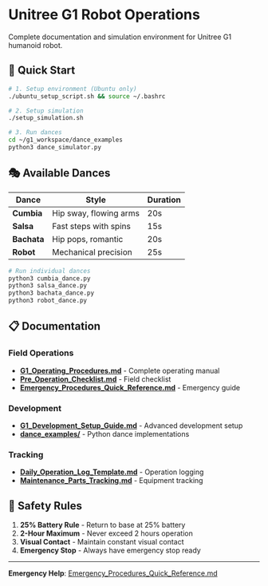 # Unitree G1 Robot Operations

Complete documentation and simulation environment for Unitree G1 humanoid robot.

## 🚀 Quick Start

```bash
# 1. Setup environment (Ubuntu only)
./ubuntu_setup_script.sh && source ~/.bashrc

# 2. Setup simulation
./setup_simulation.sh

# 3. Run dances
cd ~/g1_workspace/dance_examples
python3 dance_simulator.py
```

## 🎭 Available Dances

| Dance | Style | Duration |
|-------|-------|----------|
| **Cumbia** | Hip sway, flowing arms | 20s |
| **Salsa** | Fast steps with spins | 15s |
| **Bachata** | Hip pops, romantic | 20s |
| **Robot** | Mechanical precision | 25s |

```bash
# Run individual dances
python3 cumbia_dance.py
python3 salsa_dance.py
python3 bachata_dance.py
python3 robot_dance.py
```

## 📋 Documentation

### Field Operations
- **[G1_Operating_Procedures.md](G1_Operating_Procedures.md)** - Complete operating manual
- **[Pre_Operation_Checklist.md](Pre_Operation_Checklist.md)** - Field checklist
- **[Emergency_Procedures_Quick_Reference.md](Emergency_Procedures_Quick_Reference.md)** - Emergency guide

### Development
- **[G1_Development_Setup_Guide.md](G1_Development_Setup_Guide.md)** - Advanced development setup
- **[dance_examples/](dance_examples/)** - Python dance implementations

### Tracking
- **[Daily_Operation_Log_Template.md](Daily_Operation_Log_Template.md)** - Operation logging
- **[Maintenance_Parts_Tracking.md](Maintenance_Parts_Tracking.md)** - Equipment tracking

## 🚨 Safety Rules

1. **25% Battery Rule** - Return to base at 25% battery
2. **2-Hour Maximum** - Never exceed 2 hours operation
3. **Visual Contact** - Maintain constant visual contact
4. **Emergency Stop** - Always have emergency stop ready

---

**Emergency Help**: [Emergency_Procedures_Quick_Reference.md](Emergency_Procedures_Quick_Reference.md)